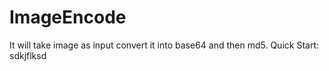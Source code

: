 # ImageEncode
It will take image as input convert it into base64 and then md5.
Quick Start:
  sdkjflksd
